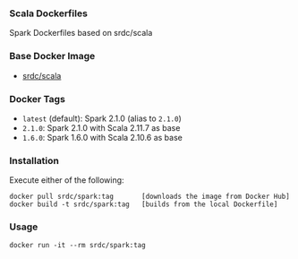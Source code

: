 ### Scala Dockerfiles

Spark Dockerfiles based on srdc/scala

### Base Docker Image

* [srdc/scala](https://hub.docker.com/r/srdc/scala/)


### Docker Tags

* `latest` (default): Spark 2.1.0 (alias to `2.1.0`)
* `2.1.0`: Spark 2.1.0 with Scala 2.11.7 as base
* `1.6.0`: Spark 1.6.0 with Scala 2.10.6 as base

### Installation
Execute either of the following:

    docker pull srdc/spark:tag       [downloads the image from Docker Hub]
    docker build -t srdc/spark:tag   [builds from the local Dockerfile]


### Usage

    docker run -it --rm srdc/spark:tag
